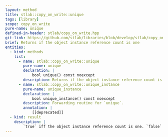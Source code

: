 ```yaml
---
layout: method
title: stlab::copy_on_write::unique
tags: [library]
scope: copy_on_write
pure-name: unique
defined-in-header: stlab/copy_on_write.hpp
git-link: https://github.com/stlab/libraries/blob/develop/stlab/copy_on_write.hpp
brief: Returns if the object instance reference count is one
entities:
  - kind: methods
    list:
      - name: stlab::copy_on_write::unique
        pure-name: unique
        declaration: |
            bool unique() const noexcept
        description: Returns if the object instance reference count is one. This is useful to determine if writing will cause a copy.
      - name: stlab::copy_on_write::unique_instance
        pure-name: unique_instance
        declaration: |
            bool unique_instance() const noexcept
        description: Forwarding routine for `unique`.
        annotation: |
            [[deprecated]]
  - kind: result
    description: |
        `true` iff the object instance reference count is one. `false` otherwise.
---
```

